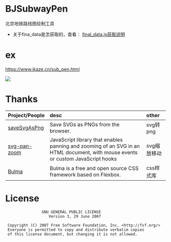 # BJSubwayPen
北京地铁路线图绘制工具

* 关于fina_data是怎获取的，查看： [final_data.js获取说明](https://github.com/gojuukaze/BJSubwayPen/wiki/final_data.js%E8%8E%B7%E5%8F%96%E8%AF%B4%E6%98%8E)

# ex
https://www.ikaze.cn/sub_pen.html  

<img src="https://github.com/gojuukaze/BJSubwayPen/blob/master/img1.png?raw=true">

# Thanks
| Project/People | desc           | other  | 
| ------------- |:-------------|:-----| 
| [saveSvgAsPng](https://github.com/exupero/saveSvgAsPng) | Save SVGs as PNGs from the browser. | svg转png | 
| [svg-pan-zoom](https://github.com/ariutta/svg-pan-zoom) | JavaScript library that enables panning and zooming of an SVG in an HTML document, with mouse events or custom JavaScript hooks |  svg缩放移动 | 
| [Bulma](https://bulma.io/) | Bulma is a free and open source CSS framework based on Flexbox. |  css样式库 | 

# License
 
                    GNU GENERAL PUBLIC LICENSE
                       Version 3, 29 June 2007

     Copyright (C) 2007 Free Software Foundation, Inc. <http://fsf.org/>
     Everyone is permitted to copy and distribute verbatim copies
     of this license document, but changing it is not allowed.
